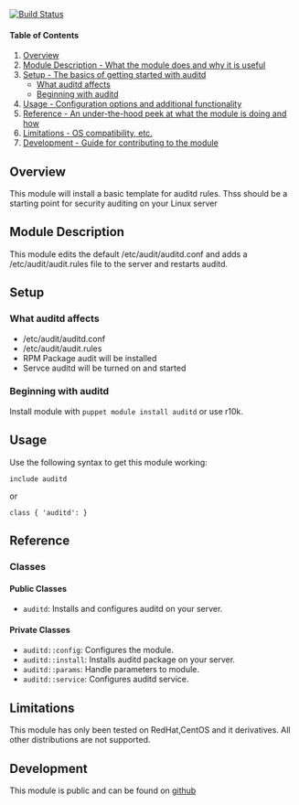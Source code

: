 
[![Build Status](https://travis-ci.org/lgbarn/auditd.png?branch=master)](https://travis-ci.org/lgbarn/auditd)

#### Table of Contents

1. [Overview](#overview)
2. [Module Description - What the module does and why it is useful](#module-description)
3. [Setup - The basics of getting started with auditd](#setup)
    * [What auditd affects](#what-auditd-affects)
    * [Beginning with auditd](#beginning-with-auditd)
4. [Usage - Configuration options and additional functionality](#usage)
5. [Reference - An under-the-hood peek at what the module is doing and how](#reference)
5. [Limitations - OS compatibility, etc.](#limitations)
6. [Development - Guide for contributing to the module](#development)

## Overview

This module will install a basic template for auditd rules. 
Thss should be a starting point for security auditing on your Linux server

## Module Description

This module edits the default /etc/audit/auditd.conf and adds a /etc/audit/audit.rules file to the server and restarts auditd.

## Setup

### What auditd affects

* /etc/audit/auditd.conf
* /etc/audit/audit.rules
* RPM Package audit will be installed
* Servce auditd will be turned on and started

### Beginning with auditd

Install module with `puppet module install auditd` or use r10k.

## Usage

Use the following syntax to get this module working:

~~~
include auditd
~~~

or 

~~~
class { 'auditd': }
~~~

## Reference

### Classes

#### Public Classes
- `auditd`: Installs and configures auditd on your server.

#### Private Classes
- `auditd::config`: Configures the module. 
- `auditd::install`: Installs auditd package on your server.
- `auditd::params`: Handle parameters to module.
- `auditd::service`: Configures auditd service.

## Limitations

This module has only been tested on RedHat,CentOS and it derivatives. 
All other distributions are not supported.

## Development

This module is public and can be found on [github](https://github.com/lgbarn/auditd)

